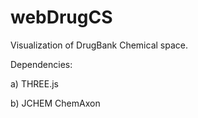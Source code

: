 # webDrugCS
Visualization of DrugBank Chemical space.

Dependencies:

a) THREE.js

b) JCHEM ChemAxon
